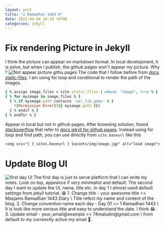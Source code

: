 ```yaml
---
layout: post
title: "2 Ramadhan 1443 H"
date: 2022-04-04 16:19 +0700
categories: jekyll
---
```


# Fix rendering Picture in Jekyll
I think the picture can appear on markdown format. In local development, it is solve, but when I publish, the github pages won't appear my picture. Why ?
<img src="{{ site.baseurl }}assets/img/Screenshot 2022-04-04 at 16-12-18 Day 01.png" alt="Not appear picture githu pages">
The code that I follow before from [docs static-files](http://jekyllrb.com/docs/static-files/). I am using for loop and conditional to render the path of the images.
```ruby
{ % assign image_files = site.static_files | where: "image", true % }
{ % for myimage in image_files % }
  { % if myimage.path contains 'var_lib_gems' % }
    ![Permission Error]({{ myimage.path }})
  { % endif % }
{ % endfor % }
```
Appear in local but not in github pages. After browsing solution, found [stackoverflow](https://stackoverflow.com/questions/28820917/jekyll-on-github-pages-not-displaying-images-and-has-broken-links) that refer to [docs jekyll for github pages](http://jekyllrb.com/docs/github-pages/#project-page-url-structure). Instead using for loop and find path, you can use directly from `site.baseurl` like this
```
<img src="{ { sites.baseurl } }assets/img/image.jgp" alt="load image">
```

# Update Blog UI
<img src="{{ site.baseurl }}assets/img/Screenshot 2022-04-04 at 16-33-54 Your awesome title.png" alt="first day UI">
The first day is just to serve platform that I can write my notes. Look on top, appeance if very minimalist and default. The second day I want to update the UI, name, title etc. In day 1 I almost used default settings from jekyll tutorial. 😁
1. Change title
  - your awesome title >> Masjams Ramadhan 1443 Diary \
  Title refect my name and content of the blog.
2. Change convention name each day
  - Day 01 >> 1 Ramadhan 1443 \
  It is look like more serious title and easy to understand the date. I think 😂.
3. Update email
  - your_email@example >> 74maludin@gmail.com \
  from default to my currenctly active my email 💪.

